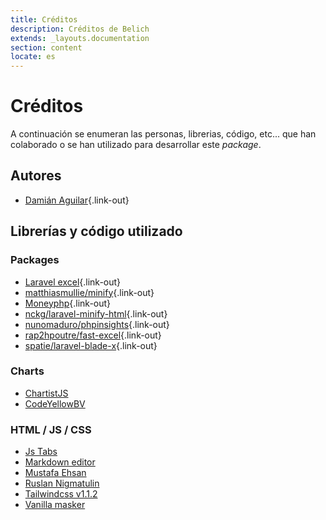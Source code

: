 ```yaml
---
title: Créditos
description: Créditos de Belich
extends: _layouts.documentation
section: content
locate: es
---
```


# Créditos 

A continuación se enumeran las personas, librerias, código, etc... que han colaborado o se han utilizado para desarrollar este *package*.

## Autores

- [Damián Aguilar](https://github.com/daguilarm/){.link-out}

## Librerías y código utilizado

### Packages

- [Laravel excel](https://laravel-excel.com/){.link-out}
- [matthiasmullie/minify](https://github.com/matthiasmullie/minify){.link-out}
- [Moneyphp](http://moneyphp.org/){.link-out}
- [nckg/laravel-minify-html](https://github.com/nckg/laravel-minify-html){.link-out}
- [nunomaduro/phpinsights](https://github.com/nunomaduro/phpinsights){.link-out}
- [rap2hpoutre/fast-excel](https://github.com/rap2hpoutre/fast-excel){.link-out}
- [spatie/laravel-blade-x](https://github.com/spatie/laravel-blade-x){.link-out}

### Charts

- [ChartistJS](https://github.com/gionkunz/chartist-js)
- [CodeYellowBV](https://github.com/CodeYellowBV/chartist-plugin-legend)

### HTML / JS / CSS

- [Js Tabs](https://sumtips.com/snippets/javascript/tab-in-textarea/)
- [Markdown editor](https://gist.github.com/cferdinandi/2218858af04d5306904fe57c184fc17a)
- [Mustafa Ehsan](http://mustafaehsan.com/2017/tailwind-css-building-a-login-page/)
- [Ruslan Nigmatulin](https://jsfiddle.net/avadon/ta2xobzc/4/)
- [Tailwindcss v1.1.2](https://tailwindcss.com)
- [Vanilla masker](https://github.com/vanilla-masker/vanilla-masker)
